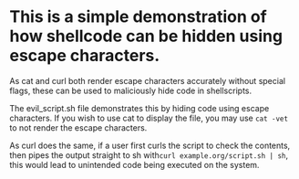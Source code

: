 # This is a simple demonstration of how shellcode can be hidden using escape characters.
As cat and curl both render escape characters accurately without special flags, these can be used to maliciously hide code in shellscripts.

The evil_script.sh file demonstrates this by hiding code using escape characters. If you wish to use cat to display the file, you may use ``cat -vet`` to not render the escape characters.

As curl does the same, if a user first curls the script to check the contents, then pipes the output straight to sh with``curl example.org/script.sh | sh``, this would lead to unintended code being executed on the system.
